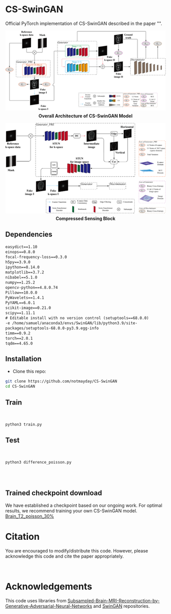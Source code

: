 # CS-SwinGAN

Official PyTorch implementation of CS-SwinGAN described in the paper "".

<div align="center">
  <img src="./asserts/framework.png" width="800px" alt="Overall Architecture of CS-SwinGAN Model">
  <p style="font-weight: bold; margin-top: 5px;">Overall Architecture of CS-SwinGAN Model</p>
</div>

<div align="center">
  <img src="./asserts/CS-Block.png" width="800px" alt="Compressed Sensing Block">
  <p style="font-weight: bold; margin-top: 5px;">Compressed Sensing Block</p>
</div>

## Dependencies

```
easydict==1.10
einops==0.8.0
focal-frequency-loss==0.3.0
h5py==3.9.0
ipython==8.14.0
matplotlib==3.7.2
nibabel==5.1.0
numpy==1.25.2
opencv-python==4.8.0.74
Pillow==10.0.0
PyWavelets==1.4.1
PyYAML==6.0.1
scikit-image==0.21.0
scipy==1.11.1
# Editable install with no version control (setuptools==68.0.0)
-e /home/samuel/anaconda3/envs/SwinGAN/lib/python3.9/site-packages/setuptools-68.0.0-py3.9.egg-info
timm==0.9.2
torch==2.0.1
tqdm==4.65.0
```

## Installation
- Clone this repo:
```bash
git clone https://github.com/notmayday/CS-SwinGAN
cd CS-SwinGAN
```

## Train

<br />

```
python3 train.py 

```


## Test

<br />

```
python3 difference_poisson.py 

```
<br />
<br />

## Trained checkpoint download

We have established a checkpoint based on our ongoing work. For optimal results, we recommend training your own CS-SwinGAN model.
<br />
[Brain_T2_poisson_30%](https://drive.google.com/file/d/1zDejBRz1FJR8j9NtL1oaRe-YLITNyax7/view?usp=drive_link)

# Citation
You are encouraged to modify/distribute this code. However, please acknowledge this code and cite the paper appropriately.


<br />

# Acknowledgements

This code uses libraries from [Subsampled-Brain-MRI-Reconstruction-by-Generative-Adversarial-Neural-Networks](https://github.com/ItamarDavid/Subsampled-Brain-MRI-Reconstruction-by-Generative-Adversarial-Neural-Networks) and [SwinGAN](https://github.com/learnerzx/SwinGAN) repositories.

